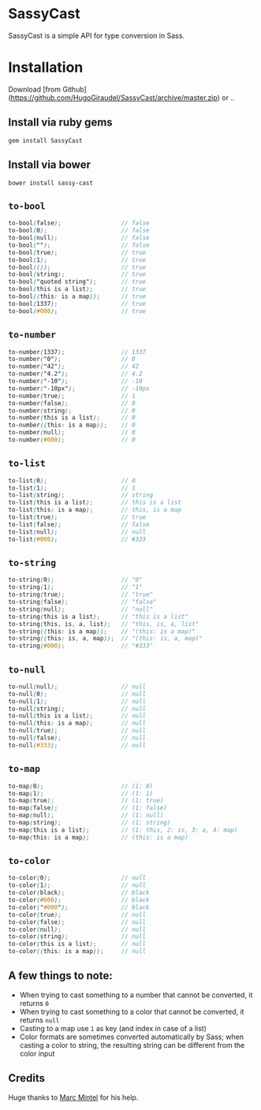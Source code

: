 SassyCast
=========

SassyCast is a simple API for type conversion in Sass.

# Installation
Download [from Github] (https://github.com/HugoGiraudel/SassyCast/archive/master.zip) or ..

## Install via ruby gems
```
gem install SassyCast
````

## Install via bower
```
bower install sassy-cast
```

## `to-bool`

``` scss
to-bool(false);                 // false
to-bool(0);                     // false
to-bool(null);                  // false
to-bool("");                    // false
to-bool(true);                  // true
to-bool(1);                     // true
to-bool(());                    // true
to-bool(string);                // true
to-bool("quoted string");       // true
to-bool(this is a list);        // true
to-bool((this: is a map));      // true
to-bool(1337);                  // true
to-bool(#000);                  // true
```

## `to-number`

``` scss
to-number(1337);                // 1337
to-number("0");                 // 0
to-number("42");                // 42
to-number("4.2");               // 4.2
to-number("-10");               // -10
to-number("-10px");             // -10px
to-number(true);                // 1
to-number(false);               // 0
to-number(string);              // 0
to-number(this is a list);      // 0
to-number((this: is a map));    // 0
to-number(null);                // 0
to-number(#000);                // 0
```

## `to-list`

``` scss
to-list(0);                     // 0
to-list(1);                     // 1
to-list(string);                // string
to-list(this is a list);        // this is a list
to-list(this: is a map);        // this, is a map
to-list(true);                  // true
to-list(false);                 // false
to-list(null);                  // null
to-list(#000);                  // #333
```

## `to-string`

``` scss
to-string(0);                   // "0"
to-string(1);                   // "1"
to-string(true);                // "true"
to-string(false);               // "false"
to-string(null);                // "null"
to-string(this is a list);      // "this is a list"
to-string(this, is, a, list);   // "this, is, a, list"
to-string((this: is a map));    // "(this: is a map)"
to-string((this: is, a, map));  // "(this: is, a, map)"
to-string(#000);                // "#333"
```

## `to-null`

``` scss
to-null(null);                  // null
to-null(0);                     // null
to-null(1);                     // null
to-null(string);                // null
to-null(this is a list);        // null
to-null(this: is a map);        // null
to-null(true);                  // null
to-null(false);                 // null
to-null(#333);                  // null
```

## `to-map`

``` scss
to-map(0);                      // (1: 0)
to-map(1);                      // (1: 1)
to-map(true);                   // (1: true)
to-map(false);                  // (1: false)
to-map(null);                   // (1: null)
to-map(string);                 // (1: string)
to-map(this is a list);         // (1: this, 2: is, 3: a, 4: map)
to-map(this: is a map);         // (this: is a map)
```

## `to-color`

``` scss
to-color(0);                    // null
to-color(1);                    // null
to-color(black);                // black
to-color(#000);                 // black
to-color("#000");               // black
to-color(true);                 // null
to-color(false);                // null
to-color(null);                 // null
to-color(string);               // null
to-color(this is a list);       // null
to-color((this: is a map));     // null
```

## A few things to note:

* When trying to cast something to a number that cannot be converted, it returns `0`
* When trying to cast something to a color that cannot be converted, it returns `null`
* Casting to a map use `1` as key (and index in case of a list)
* Color formats are sometimes converted automatically by Sass; when casting a color to string, the resulting string can be different from the color input

## Credits

Huge thanks to [Marc Mintel](http://twitter.com/marcmintel) for his help.
